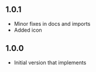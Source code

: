 ## 1.0.1

- Minor fixes in docs and imports
- Added icon

## 1.0.0

- Initial version that implements 
